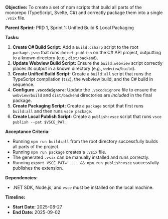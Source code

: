 **Objective:**
To create a set of npm scripts that build all parts of the monorepo (TypeScript, Svelte, C#) and correctly package them into a single `.vsix` file.

**Parent Sprint:**
PRD 1, Sprint 1: Unified Build & Local Packaging

**Tasks:**

1.  **Create C# Build Script:** Add a `build:csharp` script to the root `package.json` that runs `dotnet publish` on the C# API project, outputting to a known directory (e.g., `dist/backend`).
2.  **Update Webview Build Script:** Ensure the `build:webview` script correctly places its output in a known directory (e.g., `webview/build`).
3.  **Create Unified Build Script:** Create a `build:all` script that runs the TypeScript compilation (`tsc`), the webview build, and the C# build in sequence.
4.  **Configure `.vscodeignore`:** Update the `.vscodeignore` file to ensure the `webview/build` and `dist/backend` directories are *included* in the final package.
5.  **Create Packaging Script:** Create a `package` script that first runs `build:all` and then runs `vsce package`.
6.  **Create Local Publish Script:** Create a `publish:vsce` script that runs `vsce publish --pat $VSCE_PAT`.

**Acceptance Criteria:**

  * Running `npm run build:all` from the root directory successfully builds all parts of the project.
  * Running `npm run package` creates a `.vsix` file.
  * The generated `.vsix` can be manually installed and runs correctly.
  * Running `export VSCE_PAT='...' && npm run publish:vsce` successfully publishes the extension.

**Dependencies:**

  * .NET SDK, Node.js, and `vsce` must be installed on the local machine.

**Timeline:**

  * **Start Date:** 2025-08-27
  * **End Date:** 2025-09-02
